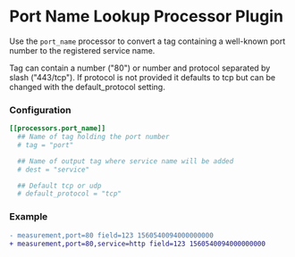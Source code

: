 # Port Name Lookup Processor Plugin

Use the `port_name` processor to convert a tag containing a well-known port number to the registered service name.

Tag can contain a number ("80") or number and protocol separated by slash ("443/tcp"). If protocol is not provided it defaults to tcp but can be changed with the default_protocol setting.

### Configuration

```toml
[[processors.port_name]]
  ## Name of tag holding the port number
  # tag = "port"

  ## Name of output tag where service name will be added
  # dest = "service"

  ## Default tcp or udp
  # default_protocol = "tcp"
```

### Example

```diff
- measurement,port=80 field=123 1560540094000000000
+ measurement,port=80,service=http field=123 1560540094000000000
```
